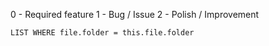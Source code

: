 0 - Required feature
1 - Bug / Issue
2 - Polish / Improvement
```dataview 
LIST WHERE file.folder = this.file.folder
```
